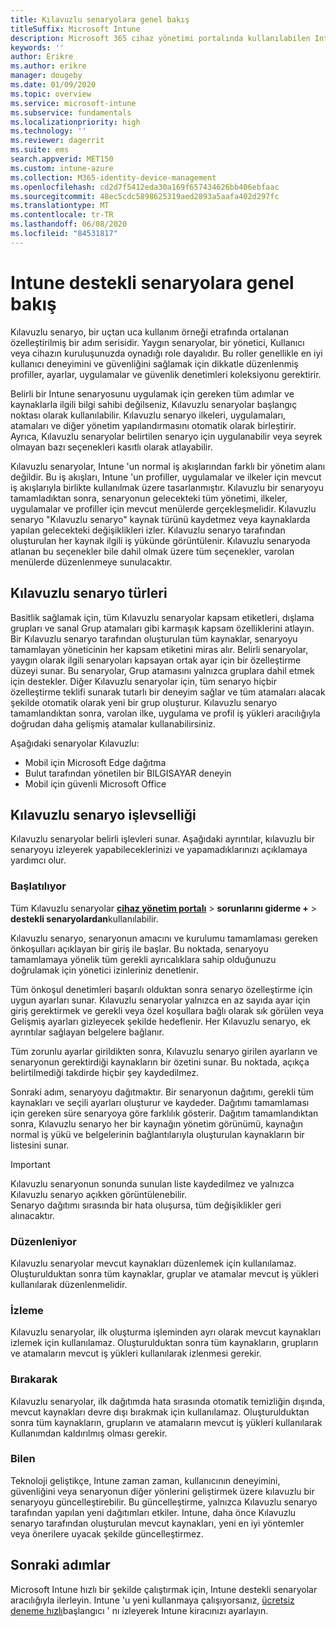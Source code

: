 ```yaml
---
title: Kılavuzlu senaryolara genel bakış
titleSuffix: Microsoft Intune
description: Microsoft 365 cihaz yönetimi portalında kullanılabilen Intune destekli senaryolar hakkında bilgi edinin.
keywords: ''
author: Erikre
ms.author: erikre
manager: dougeby
ms.date: 01/09/2020
ms.topic: overview
ms.service: microsoft-intune
ms.subservice: fundamentals
ms.localizationpriority: high
ms.technology: ''
ms.reviewer: dagerrit
ms.suite: ems
search.appverid: MET150
ms.custom: intune-azure
ms.collection: M365-identity-device-management
ms.openlocfilehash: cd2d7f5412eda30a169f657434626bb406ebfaac
ms.sourcegitcommit: 48ec5cdc5898625319aed2893a5aafa402d297fc
ms.translationtype: MT
ms.contentlocale: tr-TR
ms.lasthandoff: 06/08/2020
ms.locfileid: "84531817"
---
```

# <a name="intune-guided-scenarios-overview"></a>Intune destekli senaryolara genel bakış 

Kılavuzlu senaryo, bir uçtan uca kullanım örneği etrafında ortalanan özelleştirilmiş bir adım serisidir. Yaygın senaryolar, bir yönetici, Kullanıcı veya cihazın kuruluşunuzda oynadığı role dayalıdır. Bu roller genellikle en iyi kullanıcı deneyimini ve güvenliğini sağlamak için dikkatle düzenlenmiş profiller, ayarlar, uygulamalar ve güvenlik denetimleri koleksiyonu gerektirir.    

Belirli bir Intune senaryosunu uygulamak için gereken tüm adımlar ve kaynaklarla ilgili bilgi sahibi değilseniz, Kılavuzlu senaryolar başlangıç noktası olarak kullanılabilir. Kılavuzlu senaryo ilkeleri, uygulamaları, atamaları ve diğer yönetim yapılandırmasını otomatik olarak birleştirir. Ayrıca, Kılavuzlu senaryolar belirtilen senaryo için uygulanabilir veya seyrek olmayan bazı seçenekleri kasıtlı olarak atlayabilir. 

Kılavuzlu senaryolar, Intune 'un normal iş akışlarından farklı bir yönetim alanı değildir. Bu iş akışları, Intune 'un profiller, uygulamalar ve ilkeler için mevcut iş akışlarıyla birlikte kullanılmak üzere tasarlanmıştır. Kılavuzlu bir senaryoyu tamamladıktan sonra, senaryonun gelecekteki tüm yönetimi, ilkeler, uygulamalar ve profiller için mevcut menülerde gerçekleşmelidir. Kılavuzlu senaryo "Kılavuzlu senaryo" kaynak türünü kaydetmez veya kaynaklarda yapılan gelecekteki değişiklikleri izler. Kılavuzlu senaryo tarafından oluşturulan her kaynak ilgili iş yükünde görüntülenir. Kılavuzlu senaryoda atlanan bu seçenekler bile dahil olmak üzere tüm seçenekler, varolan menülerde düzenlenmeye sunulacaktır.  

## <a name="types-of-guided-scenarios"></a>Kılavuzlu senaryo türleri 

Basitlik sağlamak için, tüm Kılavuzlu senaryolar kapsam etiketleri, dışlama grupları ve sanal Grup atamaları gibi karmaşık kapsam özelliklerini atlayın. Bir Kılavuzlu senaryo tarafından oluşturulan tüm kaynaklar, senaryoyu tamamlayan yöneticinin her kapsam etiketini miras alır. Belirli senaryolar, yaygın olarak ilgili senaryoları kapsayan ortak ayar için bir özelleştirme düzeyi sunar. Bu senaryolar, Grup atamasını yalnızca gruplara dahil etmek için destekler. Diğer Kılavuzlu senaryolar için, tüm senaryo hiçbir özelleştirme teklifi sunarak tutarlı bir deneyim sağlar ve tüm atamaları alacak şekilde otomatik olarak yeni bir grup oluşturur. Kılavuzlu senaryo tamamlandıktan sonra, varolan ilke, uygulama ve profil iş yükleri aracılığıyla doğrudan daha gelişmiş atamalar kullanabilirsiniz.  

Aşağıdaki senaryolar Kılavuzlu: 
- Mobil için Microsoft Edge dağıtma 
- Bulut tarafından yönetilen bir BILGISAYAR deneyin
- Mobil için güvenli Microsoft Office 

## <a name="guided-scenario-functionality"></a>Kılavuzlu senaryo işlevselliği 

Kılavuzlu senaryolar belirli işlevleri sunar. Aşağıdaki ayrıntılar, kılavuzlu bir senaryoyu izleyerek yapabileceklerinizi ve yapamadıklarınızı açıklamaya yardımcı olur.

### <a name="launching"></a>Başlatılıyor  

Tüm Kılavuzlu senaryolar **[cihaz yönetim portalı](https://endpoint.microsoft.com)**  >  **sorunlarını giderme +**  >  **destekli senaryolardan**kullanılabilir. 

Kılavuzlu senaryo, senaryonun amacını ve kurulumu tamamlaması gereken önkoşulları açıklayan bir giriş ile başlar. Bu noktada, senaryoyu tamamlamaya yönelik tüm gerekli ayrıcalıklara sahip olduğunuzu doğrulamak için yönetici izinleriniz denetlenir.  

Tüm önkoşul denetimleri başarılı olduktan sonra senaryo özelleştirme için uygun ayarları sunar. Kılavuzlu senaryolar yalnızca en az sayıda ayar için giriş gerektirmek ve gerekli veya özel koşullara bağlı olarak sık görülen veya Gelişmiş ayarları gizleyecek şekilde hedeflenir. Her Kılavuzlu senaryo, ek ayrıntılar sağlayan belgelere bağlanır. 

Tüm zorunlu ayarlar girildikten sonra, Kılavuzlu senaryo girilen ayarların ve senaryonun gerektirdiği kaynakların bir özetini sunar. Bu noktada, açıkça belirtilmediği takdirde hiçbir şey kaydedilmez.

Sonraki adım, senaryoyu dağıtmaktır. Bir senaryonun dağıtımı, gerekli tüm kaynakları ve seçili ayarları oluşturur ve kaydeder. Dağıtımı tamamlaması için gereken süre senaryoya göre farklılık gösterir. Dağıtım tamamlandıktan sonra, Kılavuzlu senaryo her bir kaynağın yönetim görünümü, kaynağın normal iş yükü ve belgelerinin bağlantılarıyla oluşturulan kaynakların bir listesini sunar. 

> [!IMPORTANT]
> Kılavuzlu senaryonun sonunda sunulan liste kaydedilmez ve yalnızca Kılavuzlu senaryo açıkken görüntülenebilir.  
Senaryo dağıtımı sırasında bir hata oluşursa, tüm değişiklikler geri alınacaktır. 

### <a name="editing"></a>Düzenleniyor 

Kılavuzlu senaryolar mevcut kaynakları düzenlemek için kullanılamaz. Oluşturulduktan sonra tüm kaynaklar, gruplar ve atamalar mevcut iş yükleri kullanılarak düzenlenmelidir.

### <a name="monitoring"></a>İzleme 

Kılavuzlu senaryolar, ilk oluşturma işleminden ayrı olarak mevcut kaynakları izlemek için kullanılamaz. Oluşturulduktan sonra tüm kaynakların, grupların ve atamaların mevcut iş yükleri kullanılarak izlenmesi gerekir. 

### <a name="retiring"></a>Bırakarak 

Kılavuzlu senaryolar, ilk dağıtımda hata sırasında otomatik temizliğin dışında, mevcut kaynakları devre dışı bırakmak için kullanılamaz. Oluşturulduktan sonra tüm kaynakların, grupların ve atamaların mevcut iş yükleri kullanılarak Kullanımdan kaldırılmış olması gerekir. 

### <a name="updating"></a>Bilen

Teknoloji geliştikçe, Intune zaman zaman, kullanıcının deneyimini, güvenliğini veya senaryonun diğer yönlerini geliştirmek üzere kılavuzlu bir senaryoyu güncelleştirebilir. Bu güncelleştirme, yalnızca Kılavuzlu senaryo tarafından yapılan yeni dağıtımları etkiler. Intune, daha önce Kılavuzlu senaryo tarafından oluşturulan mevcut kaynakları, yeni en iyi yöntemler veya önerilere uyacak şekilde güncelleştirmez.  

## <a name="next-steps"></a>Sonraki adımlar

Microsoft Intune hızlı bir şekilde çalıştırmak için, Intune destekli senaryolar aracılığıyla ilerleyin. Intune 'u yeni kullanmaya çalışıyorsanız, [ücretsiz deneme hızlı](free-trial-sign-up.md)başlangıcı ' nı izleyerek Intune kiracınızı ayarlayın.

